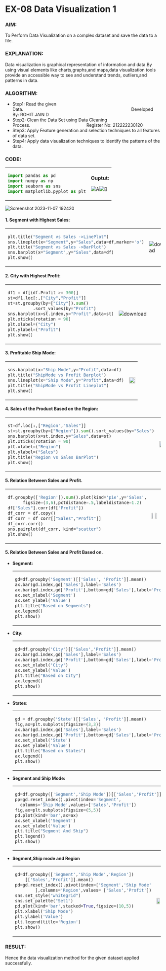# EX-08 Data Visualization 1
### AIM:
To Perform Data Visualization on a complex dataset and save the data to a file.
### EXPLANATION:
Data visualization is graphical representation of information and data.By using visual elements like charts,graphs,and maps,data visualization tools provide an accessible way to see and understand trends, outliers,and patterns in data.
### ALGORITHM:
- Step1: Read the given Data.&emsp;&emsp;&emsp;&emsp;&emsp;&emsp;&emsp;&emsp;&emsp;&emsp;&emsp;&emsp;&emsp;&emsp;&emsp;&emsp;&emsp;&emsp;&emsp;&emsp;&emsp;&emsp;&emsp;&emsp;&emsp;Developed By: ROHIT JAIN D
- Step2: Clean the Data Set using Data Cleaning Process.&emsp;&emsp;&emsp;&emsp;&emsp;&emsp;&emsp;&emsp;&emsp;&emsp;&emsp;&emsp;&emsp;Register No: 212222230120
- Step3: Apply Feature generation and selection techniques to all features of data set.
- Step4: Apply data visualization techniques to identify the patterns of the data.
### CODE:  
<table>
  <tr>
    <td>

```Python
import pandas as pd
import numpy as np
import seaborn as sns
import matplotlib.pyplot as plt
``` 
  </td>  
<td>

 **Ouptut:**  
 
  ![A](https://github.com/ROHITJAIND/EX-08-DATA-VISUALIZATION-1/assets/118707073/f0e12ff0-efaf-408b-82b8-5a176e2ac429)![B](https://github.com/ROHITJAIND/EX-08-DATA-VISUALIZATION-1/assets/118707073/12f43e2e-a3e3-4702-b27f-01a7fe4b981d)


  </td>
</tr>  
</table>

![Screenshot 2023-11-07 192420](https://github.com/ROHITJAIND/EX-08-DATA-VISUALIZATION-1/assets/118707073/b83e5544-ba34-40b9-a006-04b928ccf3a7)

#### 1. Segment with Highest Sales:
<table>
<tr>
<td>

```Python
plt.title("Segment vs Sales ->LinePlot")
sns.lineplot(x="Segment",y="Sales",data=df,marker='o')
plt.title("Segment vs Sales ->BarPlot")
sns.barplot(x="Segment",y="Sales",data=df)
plt.show()
```  
</td>  
<td>
  
  ![download](https://github.com/ROHITJAIND/EX-08-DATA-VISUALIZATION-1/assets/118707073/f915f572-a375-4d37-938c-eed25b998e18)
</td>
</tr>  
</table>

#### 2. City with Highest Profit:
<table>
<tr>
<td width=40%>
  
```Python
df1 = df[(df.Profit >= 300)]
st=df1.loc[:,["City","Profit"]]
st=st.groupby(by=["City"]).sum()
          .sort_values(by="Profit")
sns.barplot(x=st.index,y="Profit",data=st)
plt.xticks(rotation = 90)
plt.xlabel=("City")
plt.ylabel=("Profit")
plt.show()
```
</td>  
<td>

![download](https://github.com/ROHITJAIND/EX-08-DATA-VISUALIZATION-1/assets/118707073/4faff60a-1f27-4e8f-b588-4beab6fb5366)

</td>
</tr>  
</table>

#### 3. Profitable Ship Mode:
<table>
<tr>
<td>
  
```Python
sns.barplot(x="Ship Mode",y="Profit",data=df)
plt.title("ShipMode vs Profit Barplot")
sns.lineplot(x="Ship Mode",y="Profit",data=df)
plt.title("ShipMode vs Profit Lineplot")
plt.show()
```
</td>  
<td>

<img height=80% width=100% src="https://github.com/ROHITJAIND/EX-08-DATA-VISUALIZATION-1/assets/118707073/72b4a504-fa5f-4398-a62f-b92467180b87">  
</td>
</tr>  
</table>

#### 4. Sales of the Product Based on the Region:

<table>
<tr>
<td>
  
```Python
st=df.loc[:,["Region","Sales"]]
st=st.groupby(by=["Region"]).sum().sort_values(by="Sales")
sns.barplot(x=st.index,y="Sales",data=st)
plt.xticks(rotation = 90)
plt.xlabel=("Region")
plt.ylabel=("Sales")
plt.title("Region vs Sales BarPlot")
plt.show()
```
</td>  
<td>

<img height=49% width=70% src="https://github.com/ROHITJAIND/EX-08-DATA-VISUALIZATION-1/assets/118707073/2d5a1c0a-2d47-4c09-a9ec-fcb405bd87e2">
</td>
</tr>  
</table>

#### 5. Relation Between Sales and Profit.

<table>
<tr>
<td>
  
```Python
df.groupby(['Region']).sum().plot(kind='pie',y='Sales',
      figsize=(3,6),pctdistance=.5,labeldistance=1.2)
df["Sales"].corr(df["Profit"])
df_corr = df.copy()
df_corr = df_corr[["Sales","Profit"]]
df_corr.corr()
sns.pairplot(df_corr, kind="scatter")
plt.show()
```
</td>  
<td>

<img height=49% width=49% src="https://github.com/ROHITJAIND/EX-08-DATA-VISUALIZATION-1/assets/118707073/da5050b3-8396-4857-851f-e1d0fd534617"><img height=49% width=49% src="https://github.com/ROHITJAIND/EX-08-DATA-VISUALIZATION-1/assets/118707073/a10da9a1-1b21-4970-8c95-33997bf45b05">

</td>
</tr>  
</table>

#### 5. Relation Between Sales and Profit Based on.
- **Segment:**
  <table>
  <tr>
  <td>

  ```Python
  gd=df.groupby('Segment')[['Sales', 'Profit']].mean()
  ax.bar(gd.index,gd['Sales'],label='Sales')
  ax.bar(gd.index,gd['Profit'],bottom=gd['Sales'],label='Profit')
  ax.set_xlabel('Segment')
  ax.set_ylabel('Value')
  plt.title("Based on Segments")
  ax.legend()
  plt.show()
  ```
  </td>  
  <td>
   
   ![download](https://github.com/ROHITJAIND/EX-08-DATA-VISUALIZATION-1/assets/118707073/98bdc7f0-eaaa-4da2-93b2-8533ced0a62a)
 
  </td>
  </tr>  
  </table>
  
- **City:**
  <table>
  <tr>
  <td>
  
  ```Python
  gd=df.groupby('City')[['Sales','Profit']].mean()
  ax.bar(gd.index,gd['Sales'],label='Sales')
  ax.bar(gd.index,gd['Profit'],bottom=gd['Sales'],label='Profit')
  ax.set_xlabel('City')
  ax.set_ylabel('Value')
  plt.title("Based on City")
  ax.legend()
  plt.show()
  ```
  </td>  
  <td>
  
  ![download](https://github.com/ROHITJAIND/EX-08-DATA-VISUALIZATION-1/assets/118707073/a0360307-f180-47e7-8182-b24f4dbc0b1c)
  </td>
  </tr>  
  </table>

- **States:**
  <table>
  <tr>
  <td>
  
  ```Python
  gd = df.groupby('State')[['Sales', 'Profit']].mean()
  fig,ax=plt.subplots(figsize=(3,3))
  ax.bar(gd.index,gd['Sales'],label='Sales')
  ax.bar(gd.index,gd['Profit'],bottom=gd['Sales'],label='Profit')
  ax.set_xlabel('State')
  ax.set_ylabel('Value')
  plt.title("Based on States")
  ax.legend()
  plt.show()
  ```
  </td>  
  <td>
  
  ![download](https://github.com/ROHITJAIND/EX-08-DATA-VISUALIZATION-1/assets/118707073/9f38de6d-9cf2-4ce3-83bd-74d0758d2605)

  </td>
  </tr>  
  </table>

- **Segment and Ship Mode:**
  <table>
  <tr>
  <td>
  
  ```Python
  gd=df.groupby(['Segment','Ship Mode'])[['Sales','Profit']].mean()
  pp=gd.reset_index().pivot(index='Segment',
    columns='Ship Mode',values=['Sales','Profit'])
  fig,ax=plt.subplots(figsize=(5,5))
  pd.plot(kind='bar',ax=ax)
  ax.set_xlabel('Segment')
  ax.set_ylabel('Value')
  plt.title("Segment And Ship")
  plt.legend()
  plt.show()
  ```
  </td>  
  <td>
  
  ![download](https://github.com/ROHITJAIND/EX-08-DATA-VISUALIZATION-1/assets/118707073/91498ff5-46ff-4fb5-8cf5-3bf8b182d79a)
  </td>
  </tr>  
  </table>

- **Segment,Ship mode and Region**
    <table>
  <tr>
  <td>
  
  ```Python
  gd=df.groupby(['Segment','Ship Mode','Region'])
      [['Sales','Profit']].mean()
  pd=gd.reset_index().pivot(index=['Segment','Ship Mode'
          ],columns='Region',values= ['Sales','Profit'])
  sns.set_style("whitegrid")
  sns.set_palette("Set1")
  pd.plot(kind='bar',stacked=True,figsize=(10,5))
  plt.xlabel('Ship Mode')
  plt.ylabel('Value')
  plt.legend(title='Region')
  plt.show()
  ```
  </td>  
  <td>
  
  <img height=40% width=70% src="https://github.com/ROHITJAIND/EX-08-DATA-VISUALIZATION-1/assets/118707073/98cba7a4-2d1a-4e0f-9944-d1f08b6be8fa">
  </td>
  </tr>  
  </table>

### RESULT:
Hence the data visualization method for the given dataset applied successfully.

  
